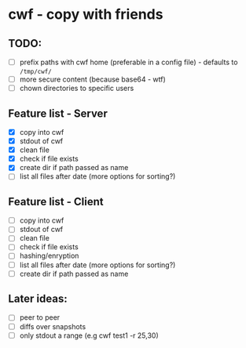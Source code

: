 # cwf - copy with friends

## TODO:
- [ ] prefix paths with cwf home (preferable in a config file) - defaults to `/tmp/cwf/`
- [ ] more secure content (because base64 - wtf)
- [ ] chown directories to specific users

## Feature list - Server
- [x] copy into cwf
- [x] stdout of cwf
- [x] clean file
- [x] check if file exists
- [x] create dir if path passed as name
- [ ] list all files after date (more options for sorting?)

## Feature list - Client
- [ ] copy into cwf
- [ ] stdout of cwf
- [ ] clean file
- [ ] check if file exists
- [ ] hashing/enryption
- [ ] list all files after date (more options for sorting?)
- [ ] create dir if path passed as name

## Later ideas:
- [ ] peer to peer
- [ ] diffs over snapshots
- [ ] only stdout a range (e.g cwf test1 -r 25,30)

